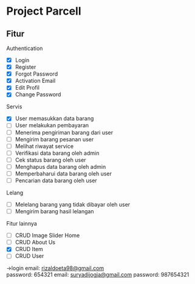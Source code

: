 # Project Parcell

## Fitur

Authentication

- [x] Login
- [x] Register
- [x] Forgot Password
- [x] Activation Email
- [x] Edit Profil
- [x] Change Password

Servis

- [x] User memasukkan data barang
- [ ] User melakukan pembayaran
- [ ] Menerima pengiriman barang dari user
- [ ] Mengirim barang pesanan user
- [ ] Melihat riwayat service 
- [ ] Verifikasi data barang oleh admin
- [ ] Cek status barang oleh user
- [ ] Menghapus data barang oleh admin
- [ ] Memperbaharui data barang oleh user
- [ ] Pencarian data barang oleh user

Lelang

- [ ] Melelang barang yang tidak dibayar oleh user
- [ ] Mengirim barang hasil lelangan

Fitur lainnya

- [ ] CRUD Image Slider Home
- [ ] CRUD About Us
- [x] CRUD Item
- [ ] CRUD User

->login
email: rizaldoeta98@gmail.com	
password: 654321
email: suryadijogja@gmail.com
password: 987654321
